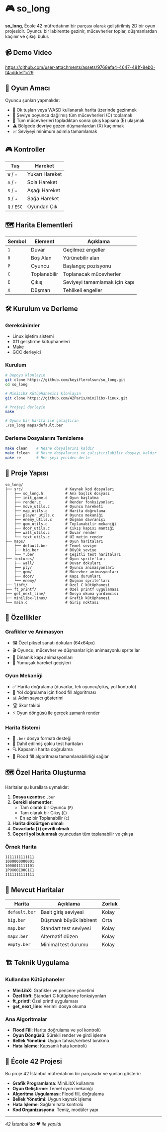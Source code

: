 # 🎮 so_long

**so_long**, École 42 müfredatının bir parçası olarak geliştirilmiş 2D bir oyun projesidir. Oyuncu bir labirentte gezinir, mücevherler toplar, düşmanlardan kaçınır ve çıkışı bulur.

## 📹 Demo Video

https://github.com/user-attachments/assets/9768efa4-4647-481f-8eb0-f4adddef1c29

## 🎯 Oyun Amacı

Oyuncu şunları yapmalıdır:
- 🏃 Ok tuşları veya WASD kullanarak harita üzerinde gezinmek
- 💎 Seviye boyunca dağılmış tüm mücevherleri (C) toplamak
- 🚪 Tüm mücevherleri topladıktan sonra çıkış kapısına (E) ulaşmak
- ⚠️ Bölgede devriye gezen düşmanlardan (X) kaçınmak
- 📈 Seviyeyi minimum adımla tamamlamak

## 🎮 Kontroller

| Tuş | Hareket |
|-----|---------|
| `W` / `↑` | Yukarı Hareket |
| `A` / `←` | Sola Hareket |
| `S` / `↓` | Aşağı Hareket |
| `D` / `→` | Sağa Hareket |
| `Q` / `ESC` | Oyundan Çık |

## 🗺️ Harita Elementleri

| Sembol | Element | Açıklama |
|--------|---------|----------|
| `1` | Duvar | Geçilmez engeller |
| `0` | Boş Alan | Yürünebilir alan |
| `P` | Oyuncu | Başlangıç pozisyonu |
| `C` | Toplanabilir | Toplanacak mücevherler |
| `E` | Çıkış | Seviyeyi tamamlamak için kapı |
| `X` | Düşman | Tehlikeli engeller |

## 🛠️ Kurulum ve Derleme

### Gereksinimler
- Linux işletim sistemi
- X11 geliştirme kütüphaneleri
- Make
- GCC derleyici

### Kurulum
```bash
# Depoyu klonlayın
git clone https://github.com/keyiflerolsun/so_long.git
cd so_long

# MiniLibX Kütüphanesini klonlayın
git clone https://github.com/42Paris/minilibx-linux.git

# Projeyi derleyin
make

# Oyunu bir harita ile çalıştırın
./so_long maps/default.ber
```

### Derleme Dosyalarını Temizleme
```bash
make clean    # Nesne dosyalarını kaldır
make fclean   # Nesne dosyalarını ve çalıştırılabilir dosyayı kaldır
make re       # Her şeyi yeniden derle
```

## 📁 Proje Yapısı

```
so_long/
├── src/                   # Kaynak kod dosyaları
│   ├── so_long.h          # Ana başlık dosyası
│   ├── init_game.c        # Oyun başlatma
│   ├── render.c           # Render fonksiyonları
│   ├── move_utils.c       # Oyuncu hareketi
│   ├── map_utils.c        # Harita doğrulama
│   ├── player_utils.c     # Oyuncu mekaniği
│   ├── enemy_utils.c      # Düşman davranışı
│   ├── gem_utils.c        # Toplanabilir mekaniği
│   ├── door_utils.c       # Çıkış kapısı mantığı
│   ├── wall_utils.c       # Duvar render
│   └── text_utils.c       # UI metin render
├── maps/                  # Oyun haritaları
│   ├── default.ber        # Temel seviye
│   ├── big.ber            # Büyük seviye
│   └── *.ber              # Çeşitli test haritaları
├── textures/              # Oyun sprite'ları
│   ├── wall/              # Duvar dokuları
│   ├── ply/               # Oyuncu animasyonları
│   ├── gem/               # Mücevher animasyonları
│   ├── door/              # Kapı durumları
│   └── enemy/             # Düşman sprite'ları
├── libft/                 # Özel C kütüphanesi
├── ft_printf/             # Özel printf uygulaması
├── get_next_line/         # Dosya okuma yardımcısı
├── minilibx-linux/        # Grafik kütüphanesi
└── main.c                 # Giriş noktası
```

## 🎨 Özellikler

### Grafikler ve Animasyon
- 🖼️ Özel piksel sanatı dokuları (64x64px)
- 🎬 Oyuncu, mücevher ve düşmanlar için animasyonlu sprite'lar
- 🚪 Dinamik kapı animasyonları
- 💫 Yumuşak hareket geçişleri

### Oyun Mekaniği
- ✅ Harita doğrulama (duvarlar, tek oyuncu/çıkış, yol kontrolü)
- 🔄 Yol doğrulama için flood fill algoritması
- 📊 Adım sayacı gösterimi
- 🏆 Skor takibi
- ⚡ Oyun döngüsü ile gerçek zamanlı render

### Harita Sistemi
- 📝 `.ber` dosya formatı desteği
- 🧪 Dahil edilmiş çoklu test haritaları
- 🔍 Kapsamlı harita doğrulama
- 🌊 Flood fill algoritması tamamlanabilirliği sağlar

## 🗺️ Özel Harita Oluşturma

Haritalar şu kurallara uymalıdır:
1. **Dosya uzantısı**: `.ber`
2. **Gerekli elementler**: 
   - Tam olarak bir Oyuncu (`P`)
   - Tam olarak bir Çıkış (`E`)
   - En az bir Toplanabilir (`C`)
3. **Harita dikdörtgen olmalı**
4. **Duvarlarla (`1`) çevrili olmalı**
5. **Geçerli yol bulunmalı** oyuncudan tüm toplanabilir ve çıkışa

### Örnek Harita
```
1111111111111
1000000000001
1000011111101
1P0X00E00C1C1
1111111111111
```

## 🧪 Mevcut Haritalar

| Harita | Açıklama | Zorluk |
|--------|----------|--------|
| `default.ber` | Basit giriş seviyesi | Kolay |
| `big.ber` | Düşmanlı büyük labirent | Orta |
| `map.ber` | Standart test seviyesi | Kolay |
| `map2.ber` | Alternatif düzen | Kolay |
| `empty.ber` | Minimal test durumu | Kolay |

## 🏗️ Teknik Uygulama

### Kullanılan Kütüphaneler
- **MiniLibX**: Grafikler ve pencere yönetimi
- **Özel libft**: Standart C kütüphane fonksiyonları
- **ft_printf**: Özel printf uygulaması
- **get_next_line**: Verimli dosya okuma

### Ana Algoritmalar
- **Flood Fill**: Harita doğrulama ve yol kontrolü
- **Oyun Döngüsü**: Sürekli render ve girdi işleme
- **Bellek Yönetimi**: Uygun tahsis/serbest bırakma
- **Hata İşleme**: Kapsamlı hata kontrolü

## 🤝 École 42 Projesi

Bu proje 42 İstanbul müfredatının bir parçasıdır ve şunları gösterir:
- **Grafik Programlama**: MiniLibX kullanımı
- **Oyun Geliştirme**: Temel oyun mekaniği
- **Algoritma Uygulaması**: Flood fill, doğrulama
- **Bellek Yönetimi**: Uygun kaynak işleme
- **Hata İşleme**: Sağlam hata kontrolü
- **Kod Organizasyonu**: Temiz, modüler yapı

---

*42 İstanbul'da ❤️ ile yapıldı*
